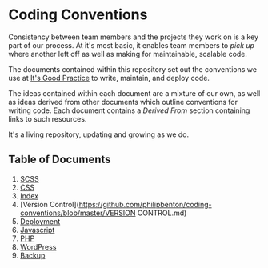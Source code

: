 Coding Conventions
==================

Consistency between team members and the projects they work on is a key part of our process. At it's most basic, it enables team members to _pick up_ where another left off as well as making for maintainable, scalable code.

The documents contained within this repository set out the conventions we use at [It's Good Practice](http://www.itsgoodpractice.com) to write, maintain, and deploy code.

The ideas contained within each document are a mixture of our own, as well as ideas derived from other documents which outline conventions for writing code. Each document contains a _Derived From_ section containing links to such resources.

It's a living repository, updating and growing as we do.

## Table of Documents

1. [SCSS](https://github.com/philipbenton/coding-conventions/blob/master/SCSS.md)
2. [CSS](https://github.com/philipbenton/coding-conventions/blob/master/CSS.md)
3. [Index](https://github.com/philipbenton/coding-conventions/blob/master/INDEX.md)
4. [Version Control](https://github.com/philipbenton/coding-conventions/blob/master/VERSION CONTROL.md)
5. [Deployment](https://github.com/philipbenton/coding-conventions/blob/master/DEPLOYMENT.md)
6. [Javascript](https://github.com/philipbenton/coding-conventions/blob/master/JAVASCRIPT.md)
7. [PHP](https://github.com/philipbenton/coding-conventions/blob/master/PHP.md)
8. [WordPress](https://github.com/philipbenton/coding-conventions/blob/master/WORDPRESS.md)
9. [Backup](https://github.com/philipbenton/coding-conventions/blob/master/BACKUP.md)